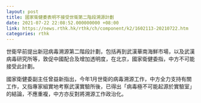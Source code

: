 ```yaml
---
layout: post
title: 國家衛健委表明不接受世衛第二階段溯源計劃
date: 2021-07-22 22:08:52.000000000 +08:00
link: https://news.rthk.hk/rthk/ch/component/k2/1602113-20210722.htm
categories: rthk
---
```


世衛早前提出新冠病毒溯源第二階段計劃，包括再到武漢華南海鮮市場，以及武漢病毒研究所等，敦促中國配合及增加透明度，在北京，國家衛健委指，中方不可能接受此計劃。

國家衛健委副主任曾益新指出，今年1月世衛的病毒溯源工作，中方全力支持有關工作，又指專家組實地考察武漢實驗所後，已得出「病毒極不可能起源於實驗室」的結論，不應重複，中方亦反對將溯源工作政治化。
